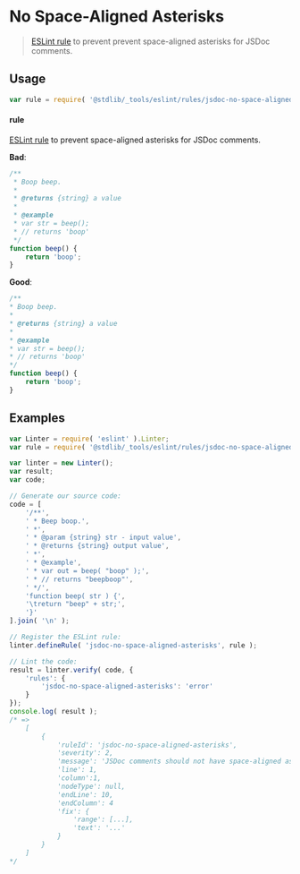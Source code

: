 <!--

@license Apache-2.0

Copyright (c) 2023 The Stdlib Authors.

Licensed under the Apache License, Version 2.0 (the "License");
you may not use this file except in compliance with the License.
You may obtain a copy of the License at

   http://www.apache.org/licenses/LICENSE-2.0

Unless required by applicable law or agreed to in writing, software
distributed under the License is distributed on an "AS IS" BASIS,
WITHOUT WARRANTIES OR CONDITIONS OF ANY KIND, either express or implied.
See the License for the specific language governing permissions and
limitations under the License.

-->

# No Space-Aligned Asterisks

> [ESLint rule][eslint-rules] to prevent prevent space-aligned asterisks for JSDoc comments.

<section class="intro">

</section>

<!-- /.intro -->

<section class="usage">

## Usage

```javascript
var rule = require( '@stdlib/_tools/eslint/rules/jsdoc-no-space-aligned-asterisks' );
```

#### rule

[ESLint rule][eslint-rules] to prevent space-aligned asterisks for JSDoc comments.

**Bad**:

<!-- eslint-disable stdlib/jsdoc-no-space-aligned-asterisks -->

```javascript
/**
 * Boop beep.
 *
 * @returns {string} a value
 *
 * @example
 * var str = beep();
 * // returns 'boop'
 */
function beep() {
    return 'boop';
}
```

**Good**:

```javascript
/**
* Boop beep.
*
* @returns {string} a value
*
* @example
* var str = beep();
* // returns 'boop'
*/
function beep() {
    return 'boop';
}
```

</section>

<!-- /.usage -->

<section class="examples">

## Examples

<!-- eslint no-undef: "error" -->

```javascript
var Linter = require( 'eslint' ).Linter;
var rule = require( '@stdlib/_tools/eslint/rules/jsdoc-no-space-aligned-asterisks' );

var linter = new Linter();
var result;
var code;

// Generate our source code:
code = [
    '/**',
    ' * Beep boop.',
    ' *',
    ' * @param {string} str - input value',
    ' * @returns {string} output value',
    ' *',
    ' * @example',
    ' * var out = beep( "boop" );',
    ' * // returns "beepboop"',
    ' */',
    'function beep( str ) {',
    '\treturn "beep" + str;',
    '}'
].join( '\n' );

// Register the ESLint rule:
linter.defineRule( 'jsdoc-no-space-aligned-asterisks', rule );

// Lint the code:
result = linter.verify( code, {
    'rules': {
        'jsdoc-no-space-aligned-asterisks': 'error'
    }
});
console.log( result );
/* =>
    [
        {
            'ruleId': 'jsdoc-no-space-aligned-asterisks',
            'severity': 2,
            'message': 'JSDoc comments should not have space-aligned asterisks',
            'line': 1,
            'column':1,
            'nodeType': null,
            'endLine': 10,
            'endColumn': 4
            'fix': {
                'range': [...],
                'text': '...'
            }
        }
    ]
*/
```

</section>

<!-- /.examples -->

<!-- Section for related `stdlib` packages. Do not manually edit this section, as it is automatically populated. -->

<section class="related">

</section>

<!-- /.related -->

<!-- Section for all links. Make sure to keep an empty line after the `section` element and another before the `/section` close. -->

<section class="links">

[eslint-rules]: https://eslint.org/docs/developer-guide/working-with-rules

</section>

<!-- /.links -->

